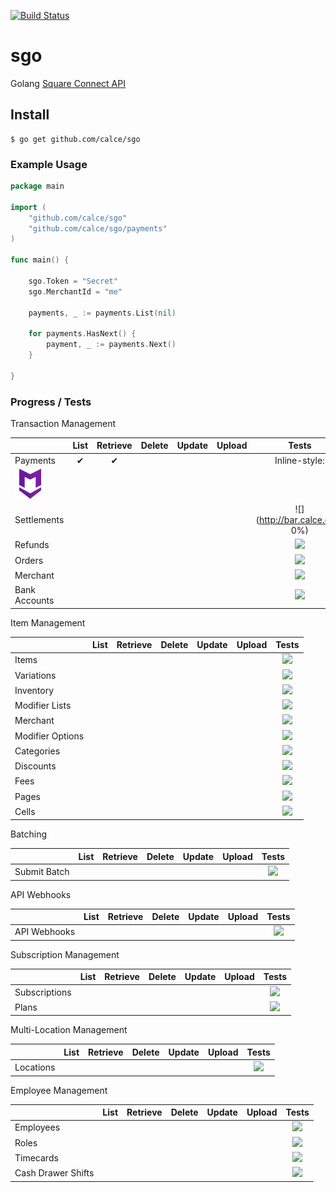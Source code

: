 [![Build Status](https://travis-ci.org/calce/sgo.svg)](https://travis-ci.org/calce/sgo)
# sgo
Golang [Square Connect API](https://connect.squareup.com)

## Install
```
$ go get github.com/calce/sgo
```

### Example Usage
```go
package main

import (
	"github.com/calce/sgo"
	"github.com/calce/sgo/payments"
)

func main() {

	sgo.Token = "Secret"
	sgo.MerchantId = "me"
	
	payments, _ := payments.List(nil)
	
	for payments.HasNext() {
		payment, _ := payments.Next()
	}

}
```
### Progress / Tests

Transaction Management

|                   | List | Retrieve | Delete | Update | Upload | Tests |
|-------------------|:----:|:--------:|:------:|:------:|:------:|:-----:|
| Payments          |  ✔   |    ✔     |        |        |        |Inline-style: 
![alt text](https://github.com/adam-p/markdown-here/raw/master/src/common/images/icon48.png "Logo Title Text 1")|
| Settlements       |      |          |        |        |        |![](http://bar.calce.co/0 0%) |
| Refunds           |      |          |        |        |        |![](http://bar.calce.co/0)|
| Orders            |      |          |        |        |        |![](http://bar.calce.co/0)|
| Merchant          |      |          |        |        |        |![](http://bar.calce.co/0)|
| Bank Accounts     |      |          |        |        |        |![](http://bar.calce.co/0)|


Item Management

|                   | List | Retrieve | Delete | Update | Upload | Tests |
|-------------------|:----:|:--------:|:------:|:------:|:------:|:-----:|
| Items             |      |          |        |        |        |![](http://bar.calce.co/0)|
| Variations        |      |          |        |        |        |![](http://bar.calce.co/0) |
| Inventory         |      |          |        |        |        |![](http://bar.calce.co/0)|
| Modifier Lists    |      |          |        |        |        |![](http://bar.calce.co/0)|
| Merchant          |      |          |        |        |        |![](http://bar.calce.co/0)|
| Modifier Options  |      |          |        |        |        |![](http://bar.calce.co/0)|
| Categories        |      |          |        |        |        |![](http://bar.calce.co/0)|
| Discounts         |      |          |        |        |        |![](http://bar.calce.co/0)|
| Fees              |      |          |        |        |        |![](http://bar.calce.co/0)|
| Pages             |      |          |        |        |        |![](http://bar.calce.co/0)|
| Cells             |      |          |        |        |        |![](http://bar.calce.co/0)|

Batching

|                   | List | Retrieve | Delete | Update | Upload | Tests |
|-------------------|:----:|:--------:|:------:|:------:|:------:|:-----:|
| Submit Batch      |      |          |        |        |        |![](http://bar.calce.co/0)|

API Webhooks

|                   | List | Retrieve | Delete | Update | Upload | Tests |
|-------------------|:----:|:--------:|:------:|:------:|:------:|:-----:|
| API Webhooks      |      |          |        |        |        |![](http://bar.calce.co/0)|

Subscription Management

|                   | List | Retrieve | Delete | Update | Upload | Tests |
|-------------------|:----:|:--------:|:------:|:------:|:------:|:-----:|
| Subscriptions     |      |          |        |        |        |![](http://bar.calce.co/0)|
| Plans             |      |          |        |        |        |![](http://bar.calce.co/0)|

Multi-Location Management

|                   | List | Retrieve | Delete | Update | Upload | Tests |
|-------------------|:----:|:--------:|:------:|:------:|:------:|:-----:|
| Locations         |      |          |        |        |        |![](http://bar.calce.co/0)|

Employee Management

|                     | List | Retrieve | Delete | Update | Upload | Tests |
|---------------------|:----:|:--------:|:------:|:------:|:------:|:-----:|
| Employees           |      |          |        |        |        |![](http://bar.calce.co/0)|
| Roles               |      |          |        |        |        |![](http://bar.calce.co/0) |
| Timecards           |      |          |        |        |        |![](http://bar.calce.co/0)|
| Cash Drawer Shifts  |      |          |        |        |        |![](http://bar.calce.co/0)|
